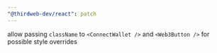```yaml
---
"@thirdweb-dev/react": patch
---
```


allow passing `className` to `<ConnectWallet />` and `<Web3Button />` for possible style overrides
